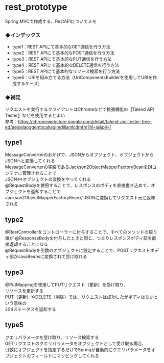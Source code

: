 # rest_prototype
Spring MVCで作成する、RestAPIについてメモ

### ◆インデックス
 - type1：REST APIにて基本的なGET通信を行う方法
 - type2：REST APIにて基本的なPOST通信を行う方法
 - type3：REST APIにて基本的なPUT通信を行う方法
 - type4：REST APIにて基本的なDELETE通信を行う方法
 - type5：REST APIにて基本的なリソース検索を行う方法
 - type6：URIを組み立てる方法（UriComponentsBuilderを使用してURIを作成するケース）
 
### ◆補足
リクエストを実行するクライアントはChromeなどで拡張機能の【Talend API Tester】などを使用するとよい  
参考：https://chromewebstore.google.com/detail/talend-api-tester-free-ed/aejoelaoggembcahagimdiliamlcdmfm?hl=ja&pli=1


## type1  
MessageConverterのおかげで、JSONからオブジェクト、オブジェクトからJSONへと変換してくれる  
MessageConverterの実装であるJackson2ObjectMapperFactoryBeanをDIコンテナに管理させることで  
JSON⇔オブジェクトの変換をやってくれる  
@RequestBodyを使用することで、レスポンスのボディを直接書き込めて、オブジェクトを返却することで  
Jackson2ObjectMapperFactoryBeanがJSONに変換してリクエスト元に返却される

## type2  
@RestControllerをコントローラーに付与することで、すべてのメソッドの戻り値が
@ResponseBodyを付与したときと同じ、つまりレスポンスボディ部を直接返却することになる  
@RequestBodyを引数のオブジェクトに設定することで、POSTリクエストボディ部がJavaBeansに変換されて受け取れる  

## type3  
@PutMappingを使用してPUTリクエスト（更新）を受け取り、  
リソースを更新する  
PUT（更新）やDELETE（削除）では、リクエストは成功したがボディはないという意味の  
204ステータスを返却する

## type5  
クエリパラメータを受け取り、リソース検索する  
GETリクエストのクエリパラメータをオブジェクトとして受け取る場合、  
引数にオブジェクトを指定するだけでSpringが自動的にクエリパラメータをオブジェクトのフィールドにマッピングしてくれる